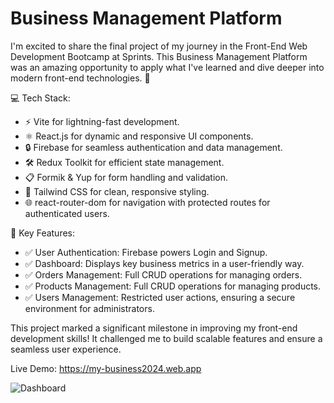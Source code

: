 # Business Management Platform
I'm excited to share the final project of my journey in the Front-End Web Development Bootcamp at Sprints. This Business Management Platform was an amazing opportunity to apply what I've learned and dive deeper into modern front-end technologies. 🚀

💻 Tech Stack:
- ⚡ Vite for lightning-fast development.
- ⚛️ React.js for dynamic and responsive UI components.
- 🔒 Firebase for seamless authentication and data management.
- 🛠️ Redux Toolkit for efficient state management.
- 📋 Formik & Yup for form handling and validation.
- 🎨 Tailwind CSS for clean, responsive styling.
- 🌐 react-router-dom for navigation with protected routes for authenticated users.

🌟 Key Features: 
- ✅ User Authentication: Firebase powers Login and Signup.
- ✅ Dashboard: Displays key business metrics in a user-friendly way.
- ✅ Orders Management: Full CRUD operations for managing orders.
- ✅ Products Management: Full CRUD operations for managing products.
- ✅ Users Management: Restricted user actions, ensuring a secure environment for administrators.

This project marked a significant milestone in improving my front-end development skills! It challenged me to build scalable features and ensure a seamless user experience.

Live Demo: https://my-business2024.web.app

![Dashboard](https://github.com/user-attachments/assets/aa6f34d4-4829-47f5-9c92-a7d98e403d1a)
